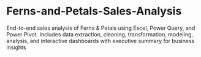 # Ferns-and-Petals-Sales-Analysis
End-to-end sales analysis of Ferns &amp; Petals using Excel, Power Query, and Power Pivot. Includes data extraction, cleaning, transformation, modeling, analysis, and interactive dashboards with executive summary for business insights
